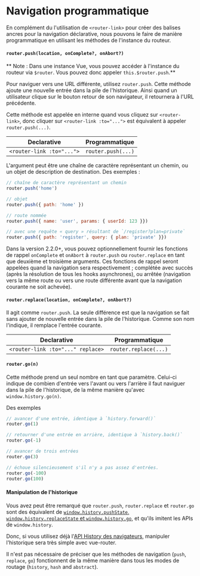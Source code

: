 # Navigation programmatique

En complément du l'utilisation de `<router-link>` pour créer des balises ancres pour la navigation déclarative, nous pouvons le faire de manière programmatique en utilisant les méthodes de l'instance du routeur.

#### `router.push(location, onComplete?, onAbort?)`

** Note : Dans une instance Vue, vous pouvez accéder à l'instance du routeur via `$router`. Vous pouvez donc appeler `this.$router.push`.**

Pour naviguer vers une URL différente, utilisez `router.push`. Cette méthode ajoute une nouvelle entrée dans la pile de l'historique. Ainsi quand un utilisateur clique sur le bouton retour de son navigateur, il retournera à l'URL précédente.

Cette méthode est appelée en interne quand vous cliquez sur `<router-link>`, donc cliquer sur `<router-link :to="...">` est équivalent à appeler `router.push(...)`.

| Declarative | Programmatique |
|-------------|--------------|
| `<router-link :to="...">` | `router.push(...)` |

L'argument peut être une chaîne de caractère représentant un chemin, ou un objet de description de destination. Des exemples :

``` js
// chaîne de caractère représentant un chemin
router.push('home')

// objet
router.push({ path: 'home' })

// route nommée
router.push({ name: 'user', params: { userId: 123 }})

// avec une requête « query » résultant de `/register?plan=private`
router.push({ path: 'register', query: { plan: 'private' }})
```

Dans la version 2.2.0+, vous pouvez optionnellement fournir les fonctions de rappel `onComplete` et `onAbort` à `router.push` ou `router.replace` en tant que deuxième et troisième arguments. Ces fonctions de rappel seront appelées quand la navigation sera respectivement ; complétée avec succès (après la résolution de tous les hooks asynchrones), ou arrêtée (navigation vers la même route ou vers une route différente avant que la navigation courante ne soit achevée).

#### `router.replace(location, onComplete?, onAbort?)`

Il agit comme `router.push`. La seule différence est que la navigation se fait sans ajouter de nouvelle entrée dans la pile de l'historique. Comme son nom l'indique, il remplace l'entrée courante.

| Declarative | Programmatique |
|-------------|--------------|
| `<router-link :to="..." replace>` | `router.replace(...)` |


#### `router.go(n)`

Cette méthode prend un seul nombre en tant que paramètre. Celui-ci indique de combien d'entrée vers l'avant ou vers l'arrière il faut naviguer dans la pile de l'historique, de la même manière qu'avec `window.history.go(n)`.

Des exemples

``` js
// avancer d'une entrée, identique à `history.forward()`
router.go(1)

// retourner d'une entrée en arrière, identique à `history.back()`
router.go(-1)

// avancer de trois entrées
router.go(3)

// échoue silencieusement s'il n'y a pas assez d'entrées.
router.go(-100)
router.go(100)
```

#### Manipulation de l'historique

Vous avez peut être remarqué que `router.push`, `router.replace` et `router.go` sont des équivalent de [`window.history.pushState`, `window.history.replaceState` et `window.history.go`](https://developer.mozilla.org/fr-FR/docs/Web/API/History), et qu'ils imitent les APIs de `window.history`.

Donc, si vous utilisez déjà l'[API History des navigateurs](https://developer.mozilla.org/fr-FR/docs/Web/API/History_API), manipuler l'historique sera très simple avec vue-router.

Il n'est pas nécessaire de préciser que les méthodes de navigation (`push`, `replace`, `go`) fonctionnent de la même manière dans tous les modes de routage (`history`, `hash` and `abstract`).
